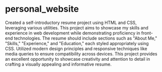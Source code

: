 # personal_website
Created a self-introductory resume project using HTML and CSS, leveraging various utilities.  This project aims to showcase my skills and experience in web development while demonstrating proficiency in front-end technologies. The resume should include sections such as "About Me," "Skills," "Experience," and "Education," each styled appropriately using CSS. Utilized modern design principles and responsive techniques like media queries to ensure compatibility across devices. This project provides an excellent opportunity to showcase creativity and attention to detail in crafting a visually appealing and informative resume.
